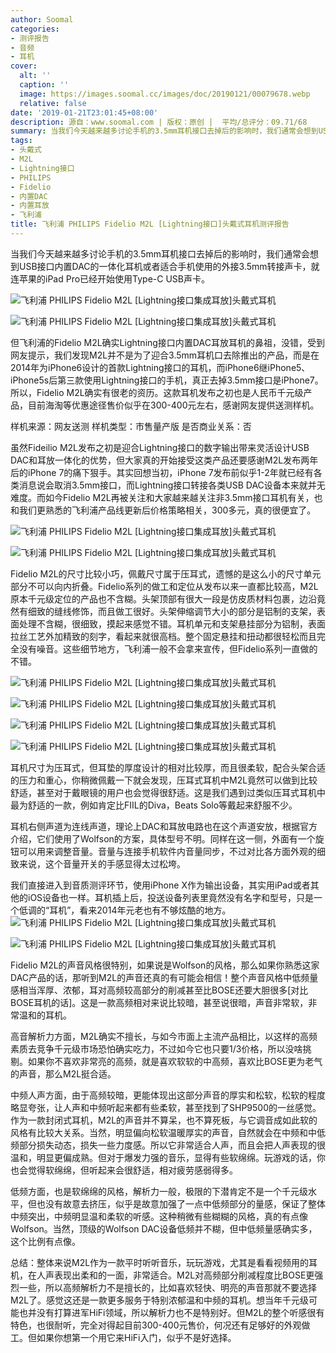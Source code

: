 ```yaml
---
author: Soomal
categories:
- 测评报告
- 音频
- 耳机
cover:
  alt: ''
  caption: ''
  image: https://images.soomal.cc/images/doc/20190121/00079678.webp
  relative: false
date: '2019-01-21T23:01:45+08:00'
description: 源自：www.soomal.com | 版权：原创 |  平均/总评分：09.71/68
summary: 当我们今天越来越多讨论手机的3.5mm耳机接口去掉后的影响时，我们通常会想到USB接口耳机。但飞利浦的Fidelio M2L确实Lightning接口内置DAC耳放耳机的鼻祖，它是飞利浦2014年为iPhone6推出的耳机……
tags:
- 头戴式
- M2L
- Lightning接口
- PHILIPS
- Fidelio
- 内置DAC
- 内置耳放
- 飞利浦
title: 飞利浦 PHILIPS Fidelio M2L [Lightning接口]头戴式耳机测评报告
---
```


当我们今天越来越多讨论手机的3.5mm耳机接口去掉后的影响时，我们通常会想到USB接口内置DAC的一体化耳机或者适合手机使用的外接3.5mm转接声卡，就连苹果的iPad Pro已经开始使用Type-C USB声卡。



![飞利浦 PHILIPS Fidelio M2L [Lightning接口集成耳放]头戴式耳机](https://images.soomal.cc/images/doc/20190112/00079485_01.webp)



![飞利浦 PHILIPS Fidelio M2L [Lightning接口集成耳放]头戴式耳机](https://images.soomal.cc/images/doc/20190112/00079486_01.webp)



但飞利浦的Fidelio M2L确实Lightning接口内置DAC耳放耳机的鼻祖，没错，受到网友提示，我们发现M2L并不是为了迎合3.5mm耳机口去除推出的产品，而是在2014年为iPhone6设计的首款Lightning接口的耳机，而iPhone6继iPhone5、iPhone5s后第三款使用Lightning接口的手机，真正去掉3.5mm接口是iPhone7。所以，Fidelio M2L确实有很老的资历。这款耳机发布之初也是人民币千元级产品，目前海淘等优惠途径售价似乎在300-400元左右，感谢网友提供送测样机。



样机来源：网友送测
样机类型：市售量产版
是否商业关系：否



虽然Fideilio M2L发布之初是迎合Lightning接口的数字输出带来灵活设计USB DAC和耳放一体化的优势，但大家真的开始接受这类产品还要感谢M2L发布两年后的iPhone 7的痛下狠手。其实回想当初，iPhone 7发布前似乎1-2年就已经有各类消息说会取消3.5mm接口，而Lightning接口转接各类USB DAC设备本来就并无难度。而如今Fidelio M2L再被关注和大家越来越关注非3.5mm接口耳机有关，也和我们更熟悉的飞利浦产品线更新后价格策略相关，300多元，真的很便宜了。



![飞利浦 PHILIPS Fidelio M2L [Lightning接口集成耳放]头戴式耳机](https://images.soomal.cc/images/doc/20190112/00079475_01.webp)



![飞利浦 PHILIPS Fidelio M2L [Lightning接口集成耳放]头戴式耳机](https://images.soomal.cc/images/doc/20190112/00079476_01.webp)



Fidelio M2L的尺寸比较小巧，佩戴尺寸属于压耳式，遗憾的是这么小的尺寸单元部分不可以向内折叠。Fidelio系列的做工和定位从发布以来一直都比较高，M2L原本千元级定位的产品也不含糊。头架顶部有很大一段是仿皮质材料包裹，边沿竟然有细致的缝线修饰，而且做工很好。头架伸缩调节大小的部分是铝制的支架，表面处理不含糊，很细致，摸起来感觉不错。耳机单元和支架悬挂部分为铝制，表面拉丝工艺外加精致的刻字，看起来就很高档。整个固定悬挂和扭动都很轻松而且完全没有噪音。这些细节地方，飞利浦一般不会拿来宣传，但Fidelio系列一直做的不错。



![飞利浦 PHILIPS Fidelio M2L [Lightning接口集成耳放]头戴式耳机](https://images.soomal.cc/images/doc/20190112/00079478_01.webp)



![飞利浦 PHILIPS Fidelio M2L [Lightning接口集成耳放]头戴式耳机](https://images.soomal.cc/images/doc/20190112/00079479_01.webp)



![飞利浦 PHILIPS Fidelio M2L [Lightning接口集成耳放]头戴式耳机](https://images.soomal.cc/images/doc/20190112/00079480_01.webp)



![飞利浦 PHILIPS Fidelio M2L [Lightning接口集成耳放]头戴式耳机](https://images.soomal.cc/images/doc/20190112/00079482_01.webp)



耳机尺寸为压耳式，但耳垫的厚度设计的相对比较厚，而且很柔软，配合头架合适的压力和重心，你稍微佩戴一下就会发现，压耳式耳机中M2L竟然可以做到比较舒适，甚至对于戴眼镜的用户也会觉得很舒适。这是我们遇到过类似压耳式耳机中最为舒适的一款，例如肯定比FIIL的Diva，Beats Solo等戴起来舒服不少。

耳机右侧声道为连线声道，理论上DAC和耳放电路也在这个声道安放，根据官方介绍，它们使用了Wolfson的方案，具体型号不明。同样在这一侧，外面有一个旋钮可以用来调整音量。音量与连接手机软件内音量同步，不过对比各方面外观的细致来说，这个音量开关的手感显得太过松垮。

我们直接进入到音质测评环节，使用iPhone X作为输出设备，其实用iPad或者其他的iOS设备也一样。耳机插上后，投送设备列表里竟然没有名字和型号，只是一个低调的“耳机”，看来2014年元老也有不够炫酷的地方。
![飞利浦 PHILIPS Fidelio M2L [Lightning接口集成耳放]头戴式耳机](https://images.soomal.cc/images/doc/20190112/00079484_01.webp)




![飞利浦 PHILIPS Fidelio M2L [Lightning接口集成耳放]头戴式耳机](https://images.soomal.cc/images/doc/20190112/00079487_01.webp)




Fidelio M2L的声音风格很特别，如果说是Wolfson的风格，那么如果你熟悉这家DAC产品的话，那听到M2L的声音还真的有可能会相信！整个声音风格中低频量感相当浑厚、浓郁，耳对高频较高部分的削减甚至比BOSE还要大胆很多[对比BOSE耳机的话]。这是一款高频相对来说比较暗，甚至说很暗，声音非常软，非常温和的耳机。

高音解析力方面，M2L确实不擅长，与如今市面上主流产品相比，以这样的高频素质去竞争千元级市场恐怕确实吃力，不过如今它也只要1/3价格，所以没啥挑剔。如果你不喜欢非常亮的高频，就是喜欢软软的中高频，喜欢比BOSE更为老气的声音，那么M2L挺合适。

中频人声方面，由于高频较暗，更能体现出这部分声音的厚实和松软，松软的程度略显夸张，让人声和中频听起来都有些柔软，甚至找到了SHP9500的一丝感觉。作为一款封闭式耳机，M2L的声音并不算呆，也不算死板，与它调音成如此软的风格有比较大关系。当然，明显偏向松软温暖厚实的声音，自然就会在中频和中低频部分损失动态，损失一些力度感。所以它非常适合人声，而且会把人声表现的很温和，明显更偏成熟。但对于爆发力强的音乐，显得有些软绵绵。玩游戏的话，你也会觉得软绵绵，但听起来会很舒适，相对疲劳感弱得多。

低频方面，也是软绵绵的风格，解析力一般，极限的下潜肯定不是一个千元级水平，但也没有故意去挤压，似乎是故意加强了一点中低频部分的量感，保证了整体中频突出，中频明显温和柔软的听感。这种稍微有些糊糊的风格，真的有点像Wolfson。当然，顶级的Wolfson DAC设备低频并不糊，但中低频量感确实多，这个比例有点像。

总结：整体来说M2L作为一款平时听听音乐，玩玩游戏，尤其是看看视频用的耳机，在人声表现出柔和的一面，非常适合。M2L对高频部分削减程度比BOSE更强烈一些，所以高频解析力不是擅长的，比如喜欢轻快、明亮的声音那就不要选择M2L了。感觉这还是一款更多服务于特别浓郁温和中频的耳机。想当年千元级可能也并没有打算进军HiFi领域，所以解析力也不是特别好。但M2L的整个听感很有特色，也很耐听，完全对得起目前300-400元售价，何况还有足够好的外观做工。但如果你想第一个用它来HiFi入门，似乎不是好选择。